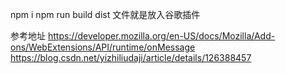 npm i
npm run build
dist 文件就是放入谷歌插件

参考地址
https://developer.mozilla.org/en-US/docs/Mozilla/Add-ons/WebExtensions/API/runtime/onMessage
https://blog.csdn.net/yizhiliudaji/article/details/126388457
